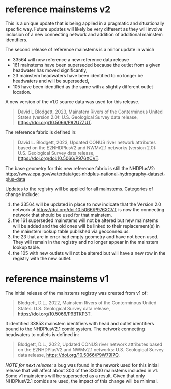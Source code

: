 reference mainstems v2
========================

This is a unique update that is being applied in a pragmatic and situationally specific way. Future updates will likely be very different as they will involve inclusion of a new connecting network and addition of additional mainstem identifiers.

The second release of reference mainstems is a minor update in which 

- 33564 will now reference a new reference data release
- 161 mainstems have been superseded because the outlet from a given headwater has moved significantly, 
- 23 mainstem headwaters have been identified to no longer be headwaters and will be superseded,
- 105 have been identified as the same with a slightly different outlet location.

A new version of the v1.0 source data was used for this release. 

> David L Blodgett, 2023, Mainstem Rivers of the Conterminous United States (version 2.0): U.S. Geological Survey data release, https://doi.org/10.5066/P92U7ZUT. 

The reference fabric is defined in:

> David L. Blodgett, 2023, Updated CONUS river network attributes based on the E2NHDPlusV2 and NWMv2.1 networks (version 2.0): U.S. Geological Survey data release, https://doi.org/doi:10.5066/P976XCVT. 

The base geometry for this new reference fabric is still the NHDPlusV2: https://www.epa.gov/waterdata/get-nhdplus-national-hydrography-dataset-plus-data 

Updates to the registry will be applied for all mainstems. Categories of change include:

1. the 33564 will be updated in place to now indicate that the Version 2.0 network at https://doi.org/doi:10.5066/P976XCVT is now the connecting network that should be used for that mainstem.
1. the 161 superseded mainstems will not be altered but new mainstems will be added and the old ones will be linked to their replacement(s) in the mainstem lookup table published via geoconnex.us. 
1. the 23 that are in error had empty geometry and have not been used. They will remain in the registry and no longer appear in the mainstem lookup table.
1. the 105 with new outlets will not be altered but will have a new row in the registry with the new outlet.

reference mainstems v1
========================

The initial release of the mainstems registry was created from v1 of:

> Blodgett, D.L., 2022, Mainstem Rivers of the Conterminous United States: U.S. Geological Survey data release, https://doi.org/10.5066/P9BTKP3T. 

It identified 33853 mainstem identifiers with head and outlet identifiers bound to the NHDPlusV2.1 comid system. The network connecting headwaters to outlets is defined in: 

> Blodgett, D.L., 2022, Updated CONUS river network attributes based on the E2NHDPlusV2 and NWMv2.1 networks: U.S. Geological Survey data release, https://doi.org/10.5066/P9W79I7Q. 

*NOTE for next release:* a bug was found in the nework used for this initial release that will affect about 300 of the 33000 mainstems included in v1. Some v1 mainstems will be superseded as a result. Given that only NHDPlusV2.1 comids are used, the impact of this change will be minimal.
